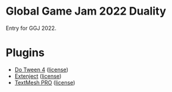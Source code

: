 # Global Game Jam 2022 Duality
 
Entry for GGJ 2022.

# Plugins

* [Do Tween 4](http://dotween.demigiant.com/) ([license](http://dotween.demigiant.com/license.php))
* [Extenject](https://github.com/modesttree/Zenject) ([license](https://github.com/modesttree/Zenject/blob/master/License.md))
* [TextMesh PRO](https://docs.unity3d.com/Packages/com.unity.textmeshpro@2.0/manual/index.html) ([license](https://docs.unity3d.com/Packages/com.unity.textmeshpro@2.0/license/LICENSE.html))
